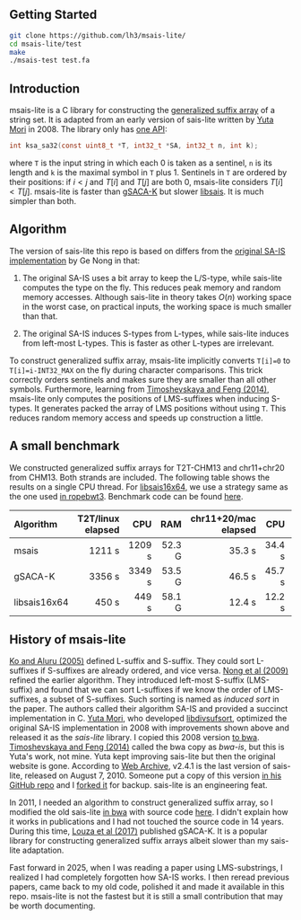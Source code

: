 ## Getting Started
```sh
git clone https://github.com/lh3/msais-lite/
cd msais-lite/test
make
./msais-test test.fa
```

## Introduction

msais-lite is a C library for constructing the [generalized suffix array][gsa] of a string set.
It is adapted from an early version of sais-lite written by [Yuta Mori][yuta] in 2008.
The library only has [one API](msais.h):
```c
int ksa_sa32(const uint8_t *T, int32_t *SA, int32_t n, int k);
```
where `T` is the input string in which each 0 is taken as a sentinel,
`n` is its length and `k` is the maximal symbol in `T` plus 1.
Sentinels in `T` are ordered by their positions:
if $`i<j`$ and $`T[i]`$ and $`T[j]`$ are both 0, msais-lite considers $`T[i]<T[j]`$.
msais-lite is faster than [gSACA-K][gsacak] but slower [libsais][libsais].
It is much simpler than both.

## Algorithm

The version of sais-lite this repo is based on differs from
the [original SA-IS implementation][nong-download] by Ge Nong in that:

1. The original SA-IS uses a bit array to keep the L/S-type, while sais-lite computes the type on the fly.
   This reduces peak memory and random memory accesses.
   Although sais-lite in theory takes $`O(n)`$ working space in the worst case,
   on practical inputs, the working space is much smaller than that.

2. The original SA-IS induces S-types from L-types,
   while sais-lite induces from left-most L-types.
   This is faster as other L-types are irrelevant.

To construct generalized suffix array, msais-lite implicitly converts `T[i]=0`
to `T[i]=i-INT32_MAX` on the fly during character comparisons.
This trick correctly orders sentinels and makes sure they are smaller than all other symbols.
Furthermore, learning from [Timoshevskaya and Feng (2014)][sais-opt],
msais-lite only computes the positions of LMS-suffixes when inducing S-types.
It generates packed the array of LMS positions without using `T`.
This reduces random memory access and speeds up construction a little.

## A small benchmark

We constructed generalized suffix arrays for T2T-CHM13 and chr11+chr20 from CHM13.
Both strands are included.
The following table shows the results on a single CPU thread.
For [libsais16x64][libsais], we use a strategy same as the one used [in ropebwt3][rb3-paper].
Benchmark code can be found [here][gsa-bench].

| Algorithm | T2T/linux elapsed | CPU | RAM | chr11+20/mac elapsed | CPU | RAM |
|:----------|------------------:|----:|----:|---------------------:|----:|----:|
|msais      | 1211 s | 1209 s | 52.3 G | 35.3 s | 34.4 s | 3.64 G |
|gSACA-K    | 3356 s | 3349 s | 53.5 G | 46.5 s | 45.7 s | 3.64 G |
|libsais16x64| 450 s |  449 s | 58.1 G | 12.4 s | 12.2 s | 4.02 G |

## History of msais-lite

[Ko and Aluru (2005)][ko-2005] defined L-suffix and S-suffix.
They could sort L-suffixes if S-suffixes are already ordered, and vice versa.
[Nong et al (2009)][nong-2009] refined the earlier algorithm.
They introduced left-most S-suffix (LMS-suffix) and found
that we can sort L-suffixes if we know the order of LMS-suffixes, a subset of S-suffixes.
Such sorting is named as *induced sort* in the paper.
The authors called their algorithm SA-IS and provided a succinct implementation in C.
[Yuta Mori][yuta], who developed [libdivsufsort][libdivsufsort],
optimized the original SA-IS implementation in 2008 with improvements shown above
and released it as the *sais-lite* library.
I copied this 2008 version [to bwa][bwa-is].
[Timoshevskaya and Feng (2014)][sais-opt] called the bwa copy as *bwa-is*, but this is Yuta's work, not mine.
Yuta kept improving sais-lite but then the original website is gone.
According to [Web Archive][archive], v2.4.1 is the last version of sais-lite, released on August 7, 2010.
Someone put a copy of this version [in his GitHub repo][filip] and I [forked it][filip-fork] for backup.
sais-lite is an engineering feat.

In 2011, I needed an algorithm to construct generalized suffix array, so
I modified the old sais-lite [in bwa][bwa-is] with source code [here][ksa].
I didn't explain how it works in publications and I had not touched the source code in 14 years.
During this time, [Louza et al (2017)][gsacak-paper] published gSACA-K.
It is a popular library for constructing generalized suffix arrays albeit slower than my sais-lite adaptation.

Fast forward in 2025, when I was reading a paper using LMS-substrings,
I realized I had completely forgotten how SA-IS works.
I then reread previous papers, came back to my old code, polished it and made it available in this repo.
msais-lite is not the fastest but it is still a small contribution that may be worth documenting.

[gsa]: https://en.wikipedia.org/wiki/Generalized_suffix_array
[yuta]: https://github.com/y-256
[gsacak]: https://github.com/felipelouza/gsa-is
[gsacak-paper]: https://www.sciencedirect.com/science/article/pii/S0304397517302621
[libsais]: https://github.com/IlyaGrebnov/libsais
[nong-download]: https://code.google.com/archive/p/ge-nong/downloads
[sais-opt]: https://ieeexplore.ieee.org/document/6863917
[nong-2009]: https://ieeexplore.ieee.org/document/4976463
[ko-2005]: https://www.sciencedirect.com/science/article/pii/S1570866704000498
[libdivsufsort]: https://github.com/y-256/libdivsufsort
[bwa-is]: https://github.com/lh3/bwa/blob/master/is.c
[archive]: https://web.archive.org/web/20151023010453/https://sites.google.com/site/yuta256/
[filip]: https://github.com/fpopic/bioinf/tree/master/install
[filip-fork]: https://github.com/lh3/bioinf-sais-lite/tree/master/install
[ksa]: https://github.com/lh3/fermi/blob/master/ksa.c
[gsa-bench]: https://github.com/lh3/mssa-bench
[rb3-paper]: https://academic.oup.com/bioinformatics/article/40/12/btae717/7912338
